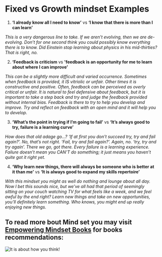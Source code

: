 # Fixed vs Growth mindset Examples

1. **‘I already know all I need to know’** vs **‘I know that there is more than I can learn’** 

*This is a very dangerous line to take. If we aren’t evolving, then we are de-evolving. Don’t for one second think you could possibly know everything there is to know. Did Einstein stop learning about physics in his mid-thirties? That is right, no.*

2. **‘Feedback is criticism** vs **'feedback is an opportunity for me to learn about where I can improve’**

*This can be a slightly more difficult and varied occurrence. Sometimes when feedback is provided, it IS vitriolic or unfair. Other times it is constructive and positive. Often, feedback can be perceived as overly critical or unfair. It is natural to feel defensive about feedback, but it is important to take a step back and try and judge the feedback provided without internal bias. Feedback is there to try to help you develop and improve. Try and reflect on feedback with an open mind and it will help you to develop.* 

3. **‘What’s the point in trying if I’m going to fail’** vs **‘It’s always good to try, failure is a learning curve’**

*How does that old adage go…? ‘If at first you don’t succeed try, try and fail again?’. No, that’s not right. ‘Fail, try and fail again?’. Again, no. ‘try, try and try again’. There we go, got there. Every failure is a learning experience. Failure doesn’t mean you CAN’T do something; it just means you haven’t quite got it right yet.*

4. **‘Why learn new things, there will always be someone who is better at it than me’** vs **‘It is always good to expand my skills repertoire’**

*With this mindset you might as well do nothing and lounge about all day. Now I bet this sounds nice, but we’ve all had that period of seemingly sitting on your couch watching TV for what feels like a week, and we feel awful by the end right? Learn new things and take on new opportunities, you’ll definitely learn something. Who knows, you might end up really enjoying new things.*


## To read more bout Mind set you may visit [Empowering Mindset Books](https://www.lifehack.org/articles/productivity/8-business-books-that-will-totally-change-your-mindset.html) for books recommendations:



![It is about how you think!](https://www.techtello.com/wp-content/uploads/2020/06/fixed-mindset-vs-growth-mindset-difference.png?x54983) 
